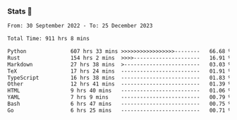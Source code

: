 ### Stats 👋
<!--START_SECTION:waka-->

```txt
From: 30 September 2022 - To: 25 December 2023

Total Time: 911 hrs 8 mins

Python              607 hrs 33 mins >>>>>>>>>>>>>>>>>--------   66.68 %
Rust                154 hrs 2 mins  >>>>---------------------   16.91 %
Markdown            27 hrs 38 mins  >------------------------   03.03 %
TeX                 17 hrs 24 mins  -------------------------   01.91 %
TypeScript          16 hrs 38 mins  -------------------------   01.83 %
Other               12 hrs 41 mins  -------------------------   01.39 %
HTML                9 hrs 40 mins   -------------------------   01.06 %
YAML                7 hrs 9 mins    -------------------------   00.79 %
Bash                6 hrs 47 mins   -------------------------   00.75 %
Go                  6 hrs 25 mins   -------------------------   00.71 %
```

<!--END_SECTION:waka-->

<!--
**buhaytza2005/buhaytza2005** is a ✨ _special_ ✨ repository because its `README.md` (this file) appears on your GitHub profile.

Here are some ideas to get you started:

- 🔭 I’m currently working on ...
- 🌱 I’m currently learning ...
- 👯 I’m looking to collaborate on ...
- 🤔 I’m looking for help with ...
- 💬 Ask me about ...
- 📫 How to reach me: ...
- 😄 Pronouns: ...
- ⚡ Fun fact: ...
-->


